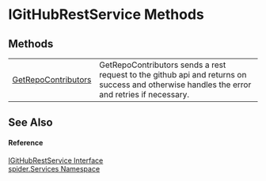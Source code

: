 # IGitHubRestService Methods




## Methods
<table>
<tr>
<td><a href="f7526f2b-3053-dd10-2858-278c96693f88">GetRepoContributors</a></td>
<td>GetRepoContributors sends a rest request to the github api and returns on success and otherwise handles the error and retries if necessary.</td></tr>
</table>

## See Also


#### Reference
<a href="b113ced2-d2c5-0b85-614d-6edd79729f07">IGitHubRestService Interface</a>  
<a href="c6df77e0-28de-d4ed-9b46-1241a40828db">spider.Services Namespace</a>  
